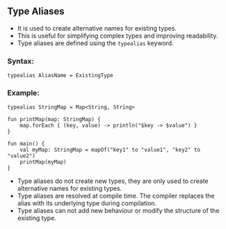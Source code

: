 ## Type Aliases
- It is used to create alternative names for existing types.
- This is useful for simplifying complex types and improving readability.
- Type aliases are defined using the `typealias` keyword.

### Syntax:
```
typealias AliasName = ExistingType
```

### Example:
```
typealias StringMap = Map<String, String>

fun printMap(map: StringMap) {
    map.forEach { (key, value) -> println("$key -> $value") }
}

fun main() {
    val myMap: StringMap = mapOf("key1" to "value1", "key2" to "value2")
    printMap(myMap)
}
```

- Type aliases do not create new types, they are only used to create alternative names for existing types.
- Type aliases are resolved at compile time. The compiler replaces the alias with its underlying type during compilation.
- Type aliases can not add new behaviour or modify the structure of the existing type.